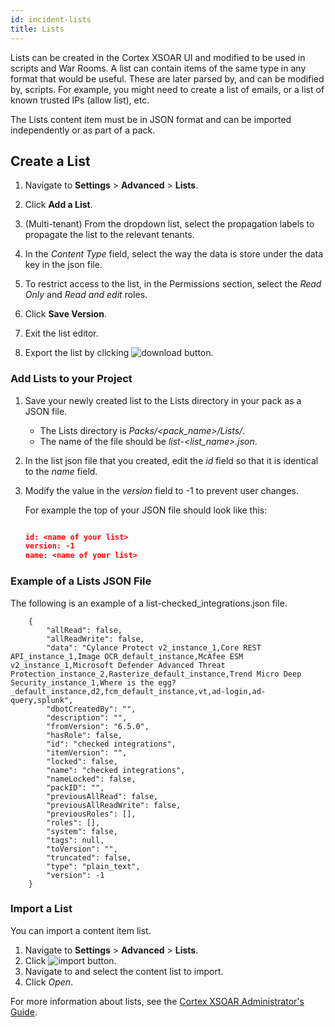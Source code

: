 ```yaml
---
id: incident-lists
title: Lists
---
```

Lists can be created in the Cortex XSOAR UI and modified to be used in scripts and War Rooms. A list can contain items of the same type in any format that would be useful. These are later parsed by, and can be modified by, scripts. For example, you might need to create a list of emails, or a list of known trusted IPs (allow list), etc.

The Lists content item must be in JSON format and can be imported independently or as part of a pack.  


## Create a List

1. Navigate to **Settings** > **Advanced** > **Lists**.

1. Click **Add a List**.

1. (Multi-tenant) From the dropdown list, select the propagation labels to propagate the list to the relevant tenants.

1. In the *Content Type* field, select the way the data is store under the data key in the json file.

1. To restrict access to the list, in the Permissions section, select the *Read Only* and *Read and edit* roles.

1. Click **Save Version**. 

1. Exit the list editor.
3. Export the list by clicking ![download button](/doc_imgs/integrations/50277516-4d74bd80-044d-11e9-94b6-5195dd0db796.png).


### Add Lists to your Project

1. Save your newly created list to the Lists directory in your pack as a JSON file. 
   - The Lists directory is *Packs/<pack_name>/Lists/*. 
   - The name of the file should be *list-<list_name>.json*.
2. In the list json file that you created, edit the *id* field so that it is identical to the *name* field.

3. Modify the value in the *version* field to -1 to prevent user changes.

   For example the top of your JSON file should look like this:

   ```json

   id: <name of your list>
   version: -1
   name: <name of your list>
   ```

### Example of a Lists JSON File

The following is an example of a list-checked_integrations.json file.

        {
	        "allRead": false,
        	"allReadWrite": false,
        	"data": "Cylance Protect v2_instance_1,Core REST API_instance_1,Image OCR_default_instance,McAfee ESM v2_instance_1,Microsoft Defender Advanced Threat Protection_instance_2,Rasterize_default_instance,Trend Micro Deep Security_instance_1,Where is the egg?_default_instance,d2,fcm_default_instance,vt,ad-login,ad-query,splunk",
        	"dbotCreatedBy": "",
        	"description": "",
        	"fromVersion": "6.5.0",
        	"hasRole": false,
        	"id": "checked integrations",
        	"itemVersion": "",
        	"locked": false,
        	"name": "checked integrations",
        	"nameLocked": false,
        	"packID": "",
        	"previousAllRead": false,
        	"previousAllReadWrite": false,
        	"previousRoles": [],
        	"roles": [],
        	"system": false,
        	"tags": null,
        	"toVersion": "",
        	"truncated": false,
        	"type": "plain_text",
        	"version": -1
        }

### Import a List
You can import a content item list.

1. Navigate to **Settings** > **Advanced** > **Lists**.
2. Click ![import button](/doc_imgs/integrations/50277516-4d74bd80-044d-11e9-94b6-5195dd0db796.png).
3. Navigate to and select the content list to import.
4. Click *Open*.

For more information about lists, see the [Cortex XSOAR Administrator's Guide](https://docs.paloaltonetworks.com/cortex/cortex-xsoar/6-8/cortex-xsoar-admin/lists/manage-lists).